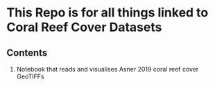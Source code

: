 # This Repo is for all things linked to Coral Reef Cover Datasets

## Contents

1. Notebook that reads and visualises Asner 2019 coral reef cover GeoTIFFs

